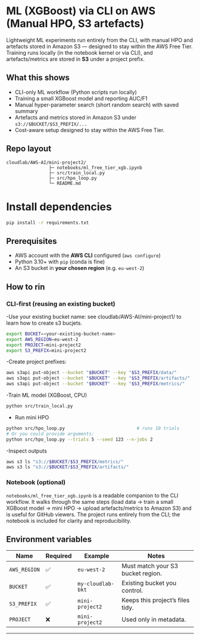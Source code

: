 # ML (XGBoost) via CLI on AWS (Manual HPO, S3 artefacts)

Lightweight ML experiments run entirely from the CLI, with manual HPO and artefacts stored in Amazon S3 — designed to stay within the AWS Free Tier.
Training runs locally (in the notebook kernel or via CLI), and artefacts/metrics are stored in **S3** under a project prefix.

## What this shows

- CLI-only ML workflow (Python scripts run locally)
- Training a small XGBoost model and reporting AUC/F1
- Manual hyper-parameter search (short random search) with saved summary
- Artefacts and metrics stored in Amazon S3 under `s3://$BUCKET/$S3_PREFIX/...`
- Cost-aware setup designed to stay within the AWS Free Tier.


## Repo layout

```
cloudlab/AWS-AI/mini-project2/
                ├─ notebooks/ml_free_tier_xgb.ipynb
                ├─ src/train_local.py
                ├─ src/hpo_loop.py
                └─ README.md
```

# Install dependencies

```bash
pip install -r requirements.txt
```
## Prerequisites

- AWS account with the **AWS CLI** configured (`aws configure`)
- Python 3.10+ with `pip` (conda is fine)
- An S3 bucket in **your chosen region** (e.g. `eu-west-2`)

## How to rin

### CLI-first (reusing an existing bucket)

-Use your existing bucket name: see cloudlab/AWS-AI/mini-project1/ to learn how to create s3 bucjets.
```bash
export BUCKET=<your-existing-bucket-name>
export AWS_REGION=eu-west-2
export PROJECT=mini-project2
export S3_PREFIX=mini-project2
```
-Create project prefixes:

```bash
aws s3api put-object --bucket "$BUCKET" --key "$S3_PREFIX/data/"
aws s3api put-object --bucket "$BUCKET" --key "$S3_PREFIX/artifacts/"
aws s3api put-object --bucket "$BUCKET" --key "$S3_PREFIX/metrics/"
```

-Train ML model (XGBoost, CPU)

```bash
python src/train_local.py
```

- Run mini HPO

```bash
python src/hpo_loop.py                           # runs 10 trials
# Or you could provide arguments:
python src/hpo_loop.py --trials 5 --seed 123 --n-jobs 2
```

-Inspect outputs

```bash
aws s3 ls "s3://$BUCKET/$S3_PREFIX/metrics/"
aws s3 ls "s3://$BUCKET/$S3_PREFIX/artifacts/"
```

### Notebook (optional)

`notebooks/ml_free_tier_xgb.ipynb` is a readable companion to the CLI workflow. It walks through the same steps (load data → train a small XGBoost model → mini HPO → upload artefacts/metrics to Amazon S3) and is useful for GitHub viewers. The project runs entirely from the CLI; the notebook is included for clarity and reproducibility.


## Environment variables

| Name        | Required | Example          | Notes                              |
|-------------|----------|------------------|------------------------------------|
| `AWS_REGION`| ✅       | `eu-west-2`      | Must match your S3 bucket region.  |
| `BUCKET`    | ✅       | `my-cloudlab-bkt`| Existing bucket you control.       |
| `S3_PREFIX` | ✅       | `mini-project2`  | Keeps this project’s files tidy.   |
| `PROJECT`   | ❌       | `mini-project2`  | Used only in metadata.             |

---

